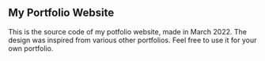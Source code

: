## My Portfolio Website 

This is the source code of my potfolio website, made in March 2022. The design was inspired from various other portfolios. Feel free to use it for your own portfolio.
